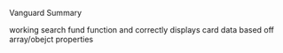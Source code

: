 Vanguard Summary

working search fund function and correctly displays card data based off array/obejct properties